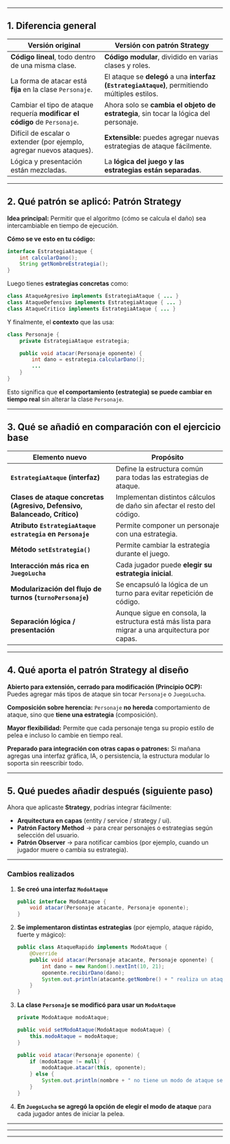 
---

## 1. Diferencia general

| Versión original                                                           | Versión con patrón Strategy                                                                     |
| -------------------------------------------------------------------------- | ----------------------------------------------------------------------------------------------- |
| **Código lineal**, todo dentro de una misma clase.                         | **Código modular**, dividido en varias clases y roles.                                          |
| La forma de atacar está **fija** en la clase `Personaje`.                  | El ataque se **delegó** a una **interfaz (`EstrategiaAtaque`)**, permitiendo múltiples estilos. |
| Cambiar el tipo de ataque requería **modificar el código** de `Personaje`. | Ahora solo se **cambia el objeto de estrategia**, sin tocar la lógica del personaje.            |
| Difícil de escalar o extender (por ejemplo, agregar nuevos ataques).       | **Extensible:** puedes agregar nuevas estrategias de ataque fácilmente.                         |
| Lógica y presentación están mezcladas.                                     | La **lógica del juego y las estrategias están separadas**.                                      |

---

## 2. Qué patrón se aplicó: **Patrón Strategy**

**Idea principal:**
Permitir que el algoritmo (cómo se calcula el daño) sea intercambiable en tiempo de ejecución.

**Cómo se ve esto en tu código:**

```java
interface EstrategiaAtaque {
    int calcularDano();
    String getNombreEstrategia();
}
```

Luego tienes **estrategias concretas** como:

```java
class AtaqueAgresivo implements EstrategiaAtaque { ... }
class AtaqueDefensivo implements EstrategiaAtaque { ... }
class AtaqueCritico implements EstrategiaAtaque { ... }
```

Y finalmente, el **contexto** que las usa:

```java
class Personaje {
    private EstrategiaAtaque estrategia;

    public void atacar(Personaje oponente) {
        int dano = estrategia.calcularDano();
        ...
    }
}
```

Esto significa que **el comportamiento (estrategia) se puede cambiar en tiempo real** sin alterar la clase `Personaje`.

---

## 3. Qué se añadió en comparación con el ejercicio base

| Elemento nuevo                                                            | Propósito                                                                                       |
| ------------------------------------------------------------------------- | ----------------------------------------------------------------------------------------------- |
| **`EstrategiaAtaque` (interfaz)**                                         | Define la estructura común para todas las estrategias de ataque.                                |
| **Clases de ataque concretas (Agresivo, Defensivo, Balanceado, Crítico)** | Implementan distintos cálculos de daño sin afectar el resto del código.                         |
| **Atributo `EstrategiaAtaque estrategia` en `Personaje`**                 | Permite componer un personaje con una estrategia.                                               |
| **Método `setEstrategia()`**                                              | Permite cambiar la estrategia durante el juego.                                                 |
| **Interacción más rica en `JuegoLucha`**                                  | Cada jugador puede **elegir su estrategia inicial**.                                            |
| **Modularización del flujo de turnos (`turnoPersonaje`)**                 | Se encapsuló la lógica de un turno para evitar repetición de código.                            |
| **Separación lógica / presentación**                                      | Aunque sigue en consola, la estructura está más lista para migrar a una arquitectura por capas. |

---

## 4. Qué aporta el patrón Strategy al diseño

**Abierto para extensión, cerrado para modificación (Principio OCP):**
Puedes agregar más tipos de ataque sin tocar `Personaje` o `JuegoLucha`.

**Composición sobre herencia:**
`Personaje` **no hereda** comportamiento de ataque, sino que **tiene una estrategia** (composición).

**Mayor flexibilidad:**
Permite que cada personaje tenga su propio estilo de pelea e incluso lo cambie en tiempo real.

**Preparado para integración con otras capas o patrones:**
Si mañana agregas una interfaz gráfica, IA, o persistencia, la estructura modular lo soporta sin reescribir todo.

---

## 5. Qué puedes añadir después (siguiente paso)

Ahora que aplicaste **Strategy**, podrías integrar fácilmente:

* **Arquitectura en capas** (entity / service / strategy / ui).
* **Patrón Factory Method** → para crear personajes o estrategias según selección del usuario.
* **Patrón Observer** → para notificar cambios (por ejemplo, cuando un jugador muere o cambia su estrategia).

---










###  **Cambios realizados**

1. **Se creó una interfaz `ModoAtaque`**

   ```java
   public interface ModoAtaque {
       void atacar(Personaje atacante, Personaje oponente);
   }
   ```

2. **Se implementaron distintas estrategias**
   (por ejemplo, ataque rápido, fuerte y mágico):

   ```java
   public class AtaqueRapido implements ModoAtaque {
       @Override
       public void atacar(Personaje atacante, Personaje oponente) {
           int dano = new Random().nextInt(10, 21);
           oponente.recibirDano(dano);
           System.out.println(atacante.getNombre() + " realiza un ataque rápido causando " + dano + " de daño!");
       }
   }
   ```

3. **La clase `Personaje` se modificó para usar un `ModoAtaque`**

   ```java
   private ModoAtaque modoAtaque;

   public void setModoAtaque(ModoAtaque modoAtaque) {
       this.modoAtaque = modoAtaque;
   }

   public void atacar(Personaje oponente) {
       if (modoAtaque != null) {
           modoAtaque.atacar(this, oponente);
       } else {
           System.out.println(nombre + " no tiene un modo de ataque seleccionado!");
       }
   }
   ```

4. **En `JuegoLucha` se agregó la opción de elegir el modo de ataque**
   para cada jugador antes de iniciar la pelea.

---


---






---
